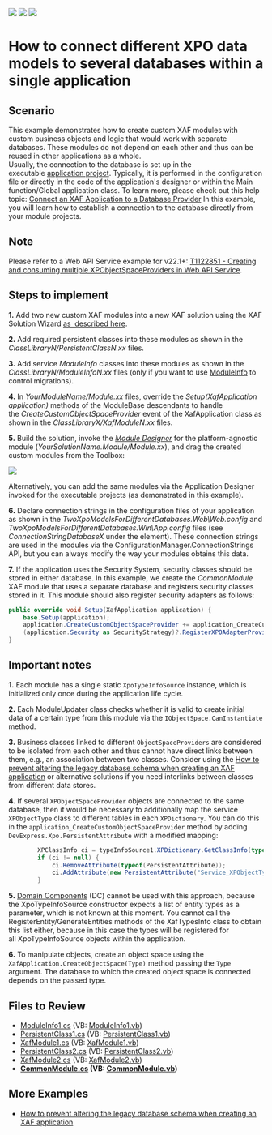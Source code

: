 <!-- default badges list -->
![](https://img.shields.io/endpoint?url=https://codecentral.devexpress.com/api/v1/VersionRange/128588378/22.2.3%2B)
[![](https://img.shields.io/badge/Open_in_DevExpress_Support_Center-FF7200?style=flat-square&logo=DevExpress&logoColor=white)](https://supportcenter.devexpress.com/ticket/details/E4896)
[![](https://img.shields.io/badge/📖_How_to_use_DevExpress_Examples-e9f6fc?style=flat-square)](https://docs.devexpress.com/GeneralInformation/403183)
<!-- default badges end -->

# How to connect different XPO data models to several databases within a single application

## Scenario

This example demonstrates how to create custom XAF modules with custom business objects and logic that would work with separate databases. These modules do not depend on each other and thus can be reused in other applications as a whole.  
Usually, the connection to the database is set up in the executable [application project](http://documentation.devexpress.com/#Xaf/CustomDocument2569). Typically, it is performed in the configuration file or directly in the code of the application's designer or within the Main function/Global application class. To learn more, please check out this help topic: [Connect an XAF Application to a Database Provider](http://documentation.devexpress.com/#Xaf/CustomDocument3155) In this example, you will learn how to establish a connection to the database directly from your module projects.

## Note
Please refer to a Web API Service example for v22.1+: [T1122851 - Creating and consuming multiple XPObjectSpaceProviders in Web API Service](https://supportcenter.devexpress.com/internal/ticket/details/T1122851).


## Steps to implement

**1.** Add two new custom XAF modules into a new XAF solution using the XAF Solution Wizard [as  described here](https://docs.devexpress.com/eXpressAppFramework/118046/application-shell-and-base-infrastructure/application-solution-components/modules).

**2.** Add required persistent classes into these modules as shown in the _ClassLibraryN/PersistentClassN.xx_ files.

**3.** Add service _ModuleInfo_ classes into these modules as shown in the _ClassLibraryN/ModuleInfoN.xx_ files (only if you want to use [ModuleInfo](https://docs.devexpress.com/eXpressAppFramework/112795/deployment/update-application-and-database-versions-using-the-module-info-table/) to control migrations).

**4.** In _YourModuleName/Module.xx_ files, override the _Setup(XafApplication application)_ methods of the ModuleBase descendants to handle the _CreateCustomObjectSpaceProvider_ event of the XafApplication class as shown in the _ClassLibraryX/XafModuleN.xx_ files.

**5.** Build the solution, invoke the [_Module Designer_](https://docs.devexpress.com/eXpressAppFramework/112828/installation-upgrade-version-history/visual-studio-integration/module-designer) for the platform-agnostic module (_YourSolutionName.Module/Module.xx_), and drag the created custom modules from the Toolbox:

![](https://raw.githubusercontent.com/DevExpress-Examples/how-to-connect-different-xpo-data-models-to-several-databases-within-a-single-application-e4896/13.2.9+/media/95572a4e-4ac0-4852-bdd4-de411b72df28.png)

Alternatively, you can add the same modules via the Application Designer invoked for the executable projects (as demonstrated in this example).

**6.** Declare connection strings in the configuration files of your application as shown in the _TwoXpoModelsForDifferentDatabases.Web\Web.config_ and _TwoXpoModelsForDifferentDatabases.Win\App.config_ files (see _ConnectionStringDatabaseX_ under the element). These connection strings are used in the modules via the ConfigurationManager.ConnectionStrings API, but you can always modify the way your modules obtains this data.

**7.** If the application uses the Security System, security classes should be stored in either database. In this example, we create the *CommonModule* XAF module that uses a separate database and registers security classes stored in it. This module should also register security adapters as follows:

```cs
public override void Setup(XafApplication application) {
    base.Setup(application);
    application.CreateCustomObjectSpaceProvider += application_CreateCustomObjectSpaceProvider;
    (application.Security as SecurityStrategy)?.RegisterXPOAdapterProviders(new SecurityPermissionsProviderDefault(application));
}
```

  

## Important notes

**1.** Each module has a single static `XpoTypeInfoSource` instance, which is initialized only once during the application life cycle.

**2.** Each ModuleUpdater class checks whether it is valid to create initial data of a certain type from this module via the `IObjectSpace.CanInstantiate` method.

**3.** Business classes linked to different `ObjectSpaceProviders` are considered to be isolated from each other and thus cannot have direct links between them, e.g., an association between two classes. Consider using the [How to prevent altering the legacy database schema when creating an XAF application](https://github.com/DevExpress-Examples/XAF_how-to-prevent-altering-the-legacy-database-schema-when-creating-an-xaf-application-e1150) or alternative solutions if you need interlinks between classes from different data stores.

**4.** If several `XPObjectSpaceProvider` objects are connected to the same database, then it would be necessary to additionally map the service `XPObjectType` class to different tables in each `XPDictionary`. You can do this in the `application_CreateCustomObjectSpaceProvider` method by adding `DevExpress.Xpo.PersistentAttribute` with a modified mapping:

```cs
        XPClassInfo ci = typeInfoSource1.XPDictionary.GetClassInfo(typeof(XPObjectType));
        if (ci != null) {
            ci.RemoveAttribute(typeof(PersistentAttribute));
            ci.AddAttribute(new PersistentAttribute("Service_XPObjectType1"));
        }
```

**5.** [Domain Components](https://docs.devexpress.com/eXpressAppFramework/113663/concepts/business-model-design/business-model-design-with-xpo/domain-components/domain-components-overview?v=18.2) (DC) cannot be used with this approach, because the XpoTypeInfoSource constructor expects a list of entity types as a parameter, which is not known at this moment. You cannot call the RegisterEntity/GenerateEntities methods of the XafTypesInfo class to obtain this list either, because in this case the types will be registered for all XpoTypeInfoSource objects within the application.

**6.** To manipulate objects, create an object space using the `XafApplication.CreateObjectSpace(Type)` method passing the `Type` argument. The database to which the created object space is connected depends on the passed type.

## Files to Review

* [ModuleInfo1.cs](./CS/EFCore/ClassLibrary1/ModuleInfo1.cs) (VB: [ModuleInfo1.vb](./VB/ClassLibrary1/ModuleInfo1.vb))
* [PersistentClass1.cs](./CS/EFCore/ClassLibrary1/PersistentClass1.cs) (VB: [PersistentClass1.vb](./VB/ClassLibrary1/PersistentClass1.vb))
* [XafModule1.cs](./CS/EFCore/ClassLibrary1/XafModule1.cs) (VB: [XafModule1.vb](./VB/ClassLibrary1/XafModule1.vb))
* [PersistentClass2.cs](./CS/EFCore/ClassLibrary2/PersistentClass2.cs) (VB: [PersistentClass2.vb](./VB/ClassLibrary2/PersistentClass2.vb))
* [XafModule2.cs](./CS/EFCore/ClassLibrary2/XafModule2.cs) (VB: [XafModule2.vb](./VB/ClassLibrary2/XafModule2.vb))
* **[CommonModule.cs](./CS/EFCore/CommonModule/CommonModule.cs) (VB: [CommonModule.vb](./VB/CommonModule/CommonModule.vb))**

## More Examples

- [How to prevent altering the legacy database schema when creating an XAF application](https://github.com/DevExpress-Examples/XAF_how-to-prevent-altering-the-legacy-database-schema-when-creating-an-xaf-application-e1150)
